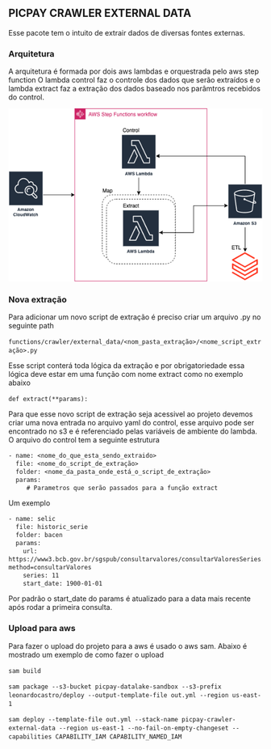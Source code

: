 ## PICPAY CRAWLER EXTERNAL DATA

Esse pacote tem o intuito de extrair dados de diversas fontes externas.

### Arquitetura

A arquitetura é formada por dois aws lambdas e orquestrada pelo aws step function 
O lambda control faz o controle dos dados que serão extraídos e o lambda extract faz a extração dos dados baseado nos parâmtros recebidos do control.

![Alt text](extract_digram.drawio.png "Arquitetura")

### Nova extração

Para adicionar um novo script de extração é preciso criar um arquivo .py no seguinte path 

`functions/crawler/external_data/<nom_pasta_extração>/<nome_script_extração>.py`

Esse script conterá toda lógica da extração e por obrigatoriedade essa lógica deve estar em uma função com nome extract como no exemplo abaixo

`def extract(**params):`

Para que esse novo script de extração seja acessivel ao projeto devemos criar uma nova entrada no arquivo yaml do control,
esse arquivo pode ser encontrado no s3 e é referenciado pelas variáveis de ambiente do lambda. O arquivo do control tem 
a seguinte estrutura

```
- name: <nome_do_que_esta_sendo_extraido>
  file: <nome_do_script_de_extração>
  folder: <nome_da_pasta_onde_está_o_script_de_extração>
  params: 
     # Parametros que serão passados para a função extract
```

Um exemplo 

```
- name: selic
  file: historic_serie
  folder: bacen
  params: 
    url: https://www3.bcb.gov.br/sgspub/consultarvalores/consultarValoresSeries.do?method=consultarValores
    series: 11
    start_date: 1900-01-01
```

Por padrão o start_date do params é atualizado para a data mais recente após rodar a primeira consulta.

### Upload para aws

Para fazer o upload do projeto para a aws é usado o aws sam. Abaixo é mostrado um exemplo de como fazer o upload

`sam build`

`sam package --s3-bucket picpay-datalake-sandbox --s3-prefix leonardocastro/deploy --output-template-file out.yml --region us-east-1`

`sam deploy --template-file out.yml --stack-name picpay-crawler-external-data --region us-east-1 --no-fail-on-empty-changeset --capabilities CAPABILITY_IAM CAPABILITY_NAMED_IAM`

